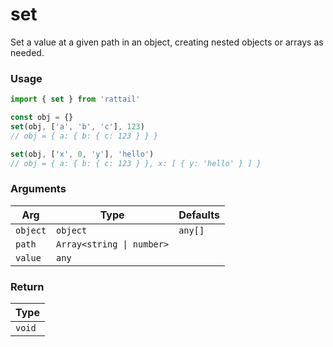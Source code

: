 # set

Set a value at a given path in an object, creating nested objects or arrays as needed.

### Usage

```ts
import { set } from 'rattail'

const obj = {}
set(obj, ['a', 'b', 'c'], 123)
// obj = { a: { b: { c: 123 } } }

set(obj, ['x', 0, 'y'], 'hello')
// obj = { a: { b: { c: 123 } }, x: [ { y: 'hello' } ] }
```

### Arguments

| Arg      | Type                      | Defaults |
| -------- | ------------------------- | -------- |
| `object` | `object`                  | `any[]`  |
| `path`   | `Array<string \| number>` |
| `value`  | `any`                     |          |

### Return

| Type   |
| ------ |
| `void` |
